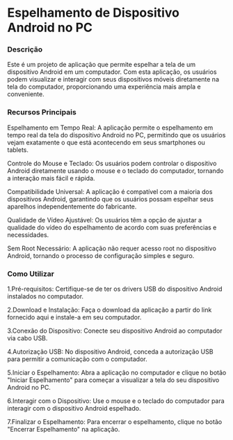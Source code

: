 # Espelhamento de Dispositivo Android no PC

### Descrição

Este é um projeto de aplicação que permite espelhar a tela de um dispositivo Android em um computador. Com esta aplicação, os usuários podem visualizar e interagir com seus dispositivos móveis diretamente na tela do computador, proporcionando uma experiência mais ampla e conveniente.

### Recursos Principais

Espelhamento em Tempo Real: A aplicação permite o espelhamento em tempo real da tela do dispositivo Android no PC, permitindo que os usuários vejam exatamente o que está acontecendo em seus smartphones ou tablets.

Controle do Mouse e Teclado: Os usuários podem controlar o dispositivo Android diretamente usando o mouse e o teclado do computador, tornando a interação mais fácil e rápida.

Compatibilidade Universal: A aplicação é compatível com a maioria dos dispositivos Android, garantindo que os usuários possam espelhar seus aparelhos independentemente do fabricante.

Qualidade de Vídeo Ajustável: Os usuários têm a opção de ajustar a qualidade do vídeo do espelhamento de acordo com suas preferências e necessidades.

Sem Root Necessário: A aplicação não requer acesso root no dispositivo Android, tornando o processo de configuração simples e seguro.

### Como Utilizar
1.Pré-requisitos: Certifique-se de ter os drivers USB do dispositivo Android instalados no computador.

2.Download e Instalação: Faça o download da aplicação a partir do link fornecido aqui e instale-a em seu computador.

3.Conexão do Dispositivo: Conecte seu dispositivo Android ao computador via cabo USB.

4.Autorização USB: No dispositivo Android, conceda a autorização USB para permitir a comunicação com o computador.

5.Iniciar o Espelhamento: Abra a aplicação no computador e clique no botão "Iniciar Espelhamento" para começar a visualizar a tela do seu dispositivo Android no PC.

6.Interagir com o Dispositivo: Use o mouse e o teclado do computador para interagir com o dispositivo Android espelhado.

7.Finalizar o Espelhamento: Para encerrar o espelhamento, clique no botão "Encerrar Espelhamento" na aplicação.
